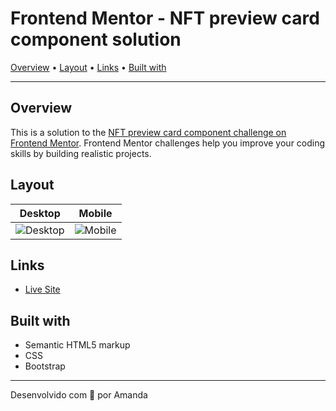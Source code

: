 # Frontend Mentor - NFT preview card component solution

[Overview](#overview) • [Layout](#layout) • [Links](#links) • [Built with](#built-with)

---

## Overview

This is a solution to the [NFT preview card component challenge on Frontend Mentor](https://www.frontendmentor.io/challenges/nft-preview-card-component-SbdUL_w0U). Frontend Mentor challenges help you improve your coding skills by building realistic projects.  

## Layout
| Desktop | Mobile |
|----------|--------|
|![Desktop](https://github.com/amaendoas/nft-card/assets/94807208/9b49a4a7-6400-4ba2-88b5-2514d5830c84)|![Mobile](https://github.com/amaendoas/nft-card/assets/94807208/c0b4ae89-d380-45c6-9c64-edde7bec0648)


## Links

- [Live Site](https://amaendoas.github.io/nft-card/)

## Built with

- Semantic HTML5 markup
- CSS
- Bootstrap

---

Desenvolvido com 💜 por Amanda

